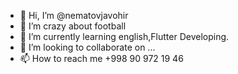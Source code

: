 - 👋 Hi, I’m @nematovjavohir
- 👀 I’m crazy about football
- 🌱 I’m currently learning english,Flutter Developing.
- 💞️ I’m looking to collaborate on ...
- 📫 How to reach me +998 90 972 19 46

<!---
nematovjavohir/nematovjavohir is a ✨ special ✨ repository because its `README.md` (this file) appears on your GitHub profile.
You can click the Preview link to take a look at your changes.
--->
